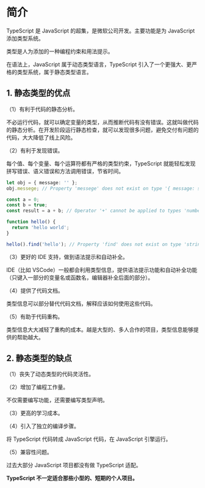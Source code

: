 # 简介

TypeScript 是 JavaScript 的超集，是微软公司开发。主要功能是为 JavaScript 添加类型系统。

类型是人为添加的一种编程约束和用法提示。

在语法上，JavaScript 属于动态类型语言，TypeScript 引入了一个更强大、更严格的类型系统，属于静态类型语言。

## 1. 静态类型的优点

（1）有利于代码的静态分析。

不必运行代码，就可以确定变量的类型，从而推断代码有没有错误。这就叫做代码的静态分析。在开发阶段运行静态检查，就可以发现很多问题，避免交付有问题的代码，大大降低了线上风险。

（2）有利于发现错误。

每个值、每个变量、每个运算符都有严格的类型约束，TypeScript 就能轻松发现拼写错误、语义错误和方法调用错误，节省时间。

```typescript
let obj = { message: '' };
obj.messege; // Property 'messege' does not exist on type '{ message: string; }'. Did you mean 'message'?
```

```typescript
const a = 0;
const b = true;
const result = a + b; // Operator '+' cannot be applied to types 'number' and 'boolean'.
```

```typescript
function hello() {
  return 'hello world';
}

hello().find('hello'); // Property 'find' does not exist on type 'string'.
```

（3）更好的 IDE 支持，做到语法提示和自动补全。

IDE（比如 VSCode）一般都会利用类型信息，提供语法提示功能和自动补全功能（只键入一部分的变量名或函数名，编辑器补全后面的部分）。

（4）提供了代码文档。

类型信息可以部分替代代码文档，解释应该如何使用这些代码。

（5）有助于代码重构。

类型信息大大减轻了重构的成本。越是大型的、多人合作的项目，类型信息能够提供的帮助越大。

## 2. 静态类型的缺点

（1）丧失了动态类型的代码灵活性。

（2）增加了编程工作量。

不仅需要编写功能，还需要编写类型声明。

（3）更高的学习成本。

（4）引入了独立的编译步骤。

将 TypeScript 代码转成 JavaScript 代码，在 JavaScript 引擎运行。

（5）兼容性问题。

过去大部分 JavaScript 项目都没有做 TypeScript 适配。

**TypeScript 不一定适合那些小型的、短期的个人项目。**
